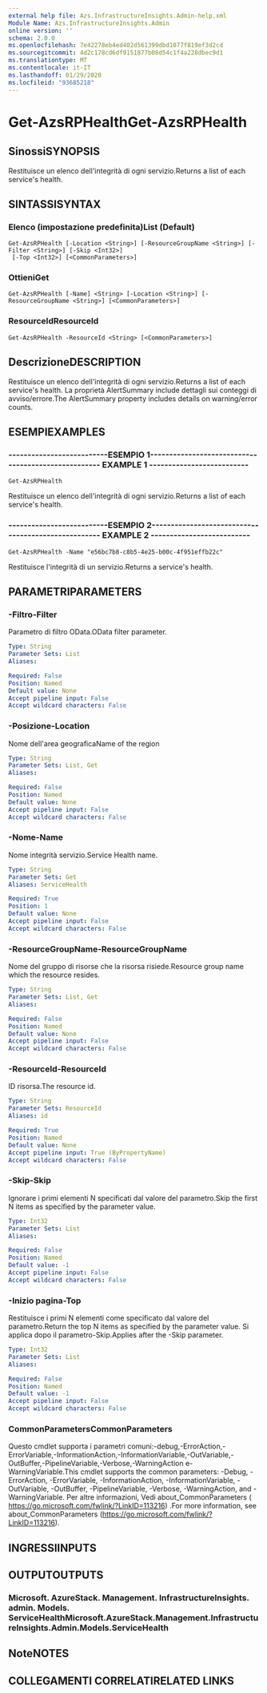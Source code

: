 ```yaml
---
external help file: Azs.InfrastructureInsights.Admin-help.xml
Module Name: Azs.InfrastructureInsights.Admin
online version: ''
schema: 2.0.0
ms.openlocfilehash: 7e42278eb4ed402d561399dbd1077f819ef3d2cd
ms.sourcegitcommit: 4d2c178cd6df9151877b08d54c1f4a228dbec9d1
ms.translationtype: MT
ms.contentlocale: it-IT
ms.lasthandoff: 01/29/2020
ms.locfileid: "93685218"
---
```

# <span data-ttu-id="fe568-101">Get-AzsRPHealth</span><span class="sxs-lookup"><span data-stu-id="fe568-101">Get-AzsRPHealth</span></span>

## <span data-ttu-id="fe568-102">Sinossi</span><span class="sxs-lookup"><span data-stu-id="fe568-102">SYNOPSIS</span></span>
<span data-ttu-id="fe568-103">Restituisce un elenco dell'integrità di ogni servizio.</span><span class="sxs-lookup"><span data-stu-id="fe568-103">Returns a list of each service's health.</span></span>

## <span data-ttu-id="fe568-104">SINTASSI</span><span class="sxs-lookup"><span data-stu-id="fe568-104">SYNTAX</span></span>

### <span data-ttu-id="fe568-105">Elenco (impostazione predefinita)</span><span class="sxs-lookup"><span data-stu-id="fe568-105">List (Default)</span></span>
```
Get-AzsRPHealth [-Location <String>] [-ResourceGroupName <String>] [-Filter <String>] [-Skip <Int32>]
 [-Top <Int32>] [<CommonParameters>]
```

### <span data-ttu-id="fe568-106">Ottieni</span><span class="sxs-lookup"><span data-stu-id="fe568-106">Get</span></span>
```
Get-AzsRPHealth [-Name] <String> [-Location <String>] [-ResourceGroupName <String>] [<CommonParameters>]
```

### <span data-ttu-id="fe568-107">ResourceId</span><span class="sxs-lookup"><span data-stu-id="fe568-107">ResourceId</span></span>
```
Get-AzsRPHealth -ResourceId <String> [<CommonParameters>]
```

## <span data-ttu-id="fe568-108">Descrizione</span><span class="sxs-lookup"><span data-stu-id="fe568-108">DESCRIPTION</span></span>
<span data-ttu-id="fe568-109">Restituisce un elenco dell'integrità di ogni servizio.</span><span class="sxs-lookup"><span data-stu-id="fe568-109">Returns a list of each service's health.</span></span> <span data-ttu-id="fe568-110">La proprietà AlertSummary include dettagli sui conteggi di avviso/errore.</span><span class="sxs-lookup"><span data-stu-id="fe568-110">The AlertSummary property includes details on warning/error counts.</span></span>

## <span data-ttu-id="fe568-111">ESEMPI</span><span class="sxs-lookup"><span data-stu-id="fe568-111">EXAMPLES</span></span>

### <span data-ttu-id="fe568-112">--------------------------ESEMPIO 1--------------------------</span><span class="sxs-lookup"><span data-stu-id="fe568-112">-------------------------- EXAMPLE 1 --------------------------</span></span>
```
Get-AzsRPHealth
```

<span data-ttu-id="fe568-113">Restituisce un elenco dell'integrità di ogni servizio.</span><span class="sxs-lookup"><span data-stu-id="fe568-113">Returns a list of each service's health.</span></span>

### <span data-ttu-id="fe568-114">--------------------------ESEMPIO 2--------------------------</span><span class="sxs-lookup"><span data-stu-id="fe568-114">-------------------------- EXAMPLE 2 --------------------------</span></span>
```
Get-AzsRPHealth -Name "e56bc7b8-c8b5-4e25-b00c-4f951effb22c"
```

<span data-ttu-id="fe568-115">Restituisce l'integrità di un servizio.</span><span class="sxs-lookup"><span data-stu-id="fe568-115">Returns a service's health.</span></span>

## <span data-ttu-id="fe568-116">PARAMETRI</span><span class="sxs-lookup"><span data-stu-id="fe568-116">PARAMETERS</span></span>

### <span data-ttu-id="fe568-117">-Filtro</span><span class="sxs-lookup"><span data-stu-id="fe568-117">-Filter</span></span>
<span data-ttu-id="fe568-118">Parametro di filtro OData.</span><span class="sxs-lookup"><span data-stu-id="fe568-118">OData filter parameter.</span></span>

```yaml
Type: String
Parameter Sets: List
Aliases: 

Required: False
Position: Named
Default value: None
Accept pipeline input: False
Accept wildcard characters: False
```

### <span data-ttu-id="fe568-119">-Posizione</span><span class="sxs-lookup"><span data-stu-id="fe568-119">-Location</span></span>
<span data-ttu-id="fe568-120">Nome dell'area geografica</span><span class="sxs-lookup"><span data-stu-id="fe568-120">Name of the region</span></span>

```yaml
Type: String
Parameter Sets: List, Get
Aliases: 

Required: False
Position: Named
Default value: None
Accept pipeline input: False
Accept wildcard characters: False
```

### <span data-ttu-id="fe568-121">-Nome</span><span class="sxs-lookup"><span data-stu-id="fe568-121">-Name</span></span>
<span data-ttu-id="fe568-122">Nome integrità servizio.</span><span class="sxs-lookup"><span data-stu-id="fe568-122">Service Health name.</span></span>

```yaml
Type: String
Parameter Sets: Get
Aliases: ServiceHealth

Required: True
Position: 1
Default value: None
Accept pipeline input: False
Accept wildcard characters: False
```

### <span data-ttu-id="fe568-123">-ResourceGroupName</span><span class="sxs-lookup"><span data-stu-id="fe568-123">-ResourceGroupName</span></span>
<span data-ttu-id="fe568-124">Nome del gruppo di risorse che la risorsa risiede.</span><span class="sxs-lookup"><span data-stu-id="fe568-124">Resource group name which the resource resides.</span></span>

```yaml
Type: String
Parameter Sets: List, Get
Aliases: 

Required: False
Position: Named
Default value: None
Accept pipeline input: False
Accept wildcard characters: False
```

### <span data-ttu-id="fe568-125">-ResourceId</span><span class="sxs-lookup"><span data-stu-id="fe568-125">-ResourceId</span></span>
<span data-ttu-id="fe568-126">ID risorsa.</span><span class="sxs-lookup"><span data-stu-id="fe568-126">The resource id.</span></span>

```yaml
Type: String
Parameter Sets: ResourceId
Aliases: id

Required: True
Position: Named
Default value: None
Accept pipeline input: True (ByPropertyName)
Accept wildcard characters: False
```

### <span data-ttu-id="fe568-127">-Skip</span><span class="sxs-lookup"><span data-stu-id="fe568-127">-Skip</span></span>
<span data-ttu-id="fe568-128">Ignorare i primi elementi N specificati dal valore del parametro.</span><span class="sxs-lookup"><span data-stu-id="fe568-128">Skip the first N items as specified by the parameter value.</span></span>

```yaml
Type: Int32
Parameter Sets: List
Aliases: 

Required: False
Position: Named
Default value: -1
Accept pipeline input: False
Accept wildcard characters: False
```

### <span data-ttu-id="fe568-129">-Inizio pagina</span><span class="sxs-lookup"><span data-stu-id="fe568-129">-Top</span></span>
<span data-ttu-id="fe568-130">Restituisce i primi N elementi come specificato dal valore del parametro.</span><span class="sxs-lookup"><span data-stu-id="fe568-130">Return the top N items as specified by the parameter value.</span></span>
<span data-ttu-id="fe568-131">Si applica dopo il parametro-Skip.</span><span class="sxs-lookup"><span data-stu-id="fe568-131">Applies after the -Skip parameter.</span></span>

```yaml
Type: Int32
Parameter Sets: List
Aliases: 

Required: False
Position: Named
Default value: -1
Accept pipeline input: False
Accept wildcard characters: False
```

### <span data-ttu-id="fe568-132">CommonParameters</span><span class="sxs-lookup"><span data-stu-id="fe568-132">CommonParameters</span></span>
<span data-ttu-id="fe568-133">Questo cmdlet supporta i parametri comuni:-debug,-ErrorAction,-ErrorVariable,-InformationAction,-InformationVariable,-OutVariable,-OutBuffer,-PipelineVariable,-Verbose,-WarningAction e-WarningVariable.</span><span class="sxs-lookup"><span data-stu-id="fe568-133">This cmdlet supports the common parameters: -Debug, -ErrorAction, -ErrorVariable, -InformationAction, -InformationVariable, -OutVariable, -OutBuffer, -PipelineVariable, -Verbose, -WarningAction, and -WarningVariable.</span></span> <span data-ttu-id="fe568-134">Per altre informazioni, Vedi about_CommonParameters ( https://go.microsoft.com/fwlink/?LinkID=113216) .</span><span class="sxs-lookup"><span data-stu-id="fe568-134">For more information, see about_CommonParameters (https://go.microsoft.com/fwlink/?LinkID=113216).</span></span>

## <span data-ttu-id="fe568-135">INGRESSI</span><span class="sxs-lookup"><span data-stu-id="fe568-135">INPUTS</span></span>

## <span data-ttu-id="fe568-136">OUTPUT</span><span class="sxs-lookup"><span data-stu-id="fe568-136">OUTPUTS</span></span>

### <span data-ttu-id="fe568-137">Microsoft. AzureStack. Management. InfrastructureInsights. admin. Models. ServiceHealth</span><span class="sxs-lookup"><span data-stu-id="fe568-137">Microsoft.AzureStack.Management.InfrastructureInsights.Admin.Models.ServiceHealth</span></span>

## <span data-ttu-id="fe568-138">Note</span><span class="sxs-lookup"><span data-stu-id="fe568-138">NOTES</span></span>

## <span data-ttu-id="fe568-139">COLLEGAMENTI CORRELATI</span><span class="sxs-lookup"><span data-stu-id="fe568-139">RELATED LINKS</span></span>

